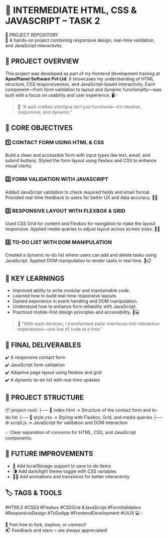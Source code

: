 # 🌟 INTERMEDIATE HTML, CSS & JAVASCRIPT – TASK 2  
📁 PROJECT REPOSITORY  
🧠 A hands-on project combining responsive design, real-time validation, and JavaScript interactivity.


## 🎯 PROJECT OVERVIEW

This project was developed as part of my frontend development training at **ApexPlanet Software Pvt Ltd**. It showcases my understanding of HTML structure, CSS responsiveness, and JavaScript-based interactivity. Each component—from form validation to layout and dynamic functionality—was built with a focus on usability and user experience. 🖥️✨

> 💬 “A well-crafted interface isn’t just functional—it’s intuitive, responsive, and dynamic.”


## 🧩 CORE OBJECTIVES

### 1️⃣ **CONTACT FORM USING HTML & CSS**
Build a clean and accessible form with input types like text, email, and submit buttons. Styled the form layout using flexbox and CSS to enhance visual clarity.

### 2️⃣ **FORM VALIDATION WITH JAVASCRIPT**
Added JavaScript validation to check required fields and email format. Provided real-time feedback to users for better UX and data accuracy. 🧠✅

### 3️⃣ **RESPONSIVE LAYOUT WITH FLEXBOX & GRID**
Used CSS Grid for content and Flexbox for navigation to make the layout responsive. Applied media queries to adjust layout across screen sizes. 📱🧱

### 4️⃣ **TO-DO LIST WITH DOM MANIPULATION**
Created a dynamic to-do list where users can add and delete tasks using JavaScript. Applied DOM manipulation to render tasks in real time. 🔄📋


## 🧠 KEY LEARNINGS

- Improved ability to write modular and maintainable code.  
- Learned how to build real-time responsive layouts.  
- Gained experience in event handling and DOM manipulation.  
- Understood how to enhance form reliability with JavaScript.  
- Practiced mobile-first design principles and accessibility. 🧪💻

> 💬 "With each iteration, I transformed static interfaces into interactive experiences—one line of code at a time."


## 🚀 FINAL DELIVERABLES

✔️ A responsive contact form  
✔️ JavaScript form validation  
✔️ Adaptive page layout using flexbox and grid  
✔️ A dynamic to-do list with real-time updates


## 📁 PROJECT STRUCTURE

📦 project-root/ ├── 📄 index.html      → Structure of the contact form and to-do list ├── 🎨 style.css       → Styling with Flexbox, Grid, and media queries ├── ⚙️ script.js       → JavaScript for validation and DOM interaction

✅ Clear separation of concerns for HTML, CSS, and JavaScript components.


## 🔮 FUTURE IMPROVEMENTS

- 💾 Add localStorage support to save to-do items  
- 🌗 Add dark/light theme toggle with CSS variables  
- 🧚‍♂️ Add animations and transitions for better interactivity  


## 🏷️ TAGS & TOOLS

#HTML5 #CSS3 #Flexbox #CSSGrid #JavaScript #FormValidation #ResponsiveDesign #ToDoApp #FrontendDevelopment #UIUX 💻✨


🔗 Feel free to fork, explore, or connect!  
📬 Feedback and stars ⭐ are always appreciated!

